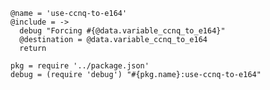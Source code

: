     @name = 'use-ccnq-to-e164'
    @include = ->
      debug "Forcing #{@data.variable_ccnq_to_e164}"
      @destination = @data.variable_ccnq_to_e164
      return

    pkg = require '../package.json'
    debug = (require 'debug') "#{pkg.name}:use-ccnq-to-e164"
